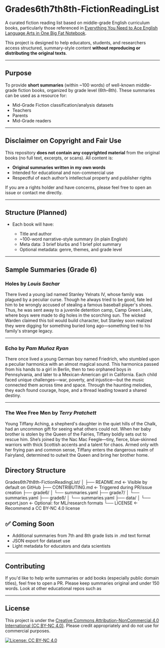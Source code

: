 # Grades6th7th8th-FictionReadingList

A curated fiction reading list based on middle-grade English curriculum books, particularly those referenced in
[Everything You Need to Ace English Language Arts in One Big Fat Notebook](https://www.goodreads.com/book/show/25810677-workman-publishing-everything-you-need-to-ace-english-language-arts-in-o).

This project is designed to help educators, students, and researchers access structured, summary-style content **without reproducing or distributing the original texts**.

---

## Purpose

To provide **short summaries** (within \~100 words) of well-known middle-grade fiction books, organized by grade level (6th–8th). These summaries can be used as a resource for:

* Mid-Grade Fiction classification/analysis datasets
* Teachers
* Parents
* Mid-Grade readers

---

## Disclaimer on Copyright and Fair Use

This repository **does not contain any copyrighted material** from the original books (no full text, excerpts, or scans). All content is:

* **Original summaries written in my own words**
* Intended for educational and non-commercial use
* Respectful of each author’s intellectual property and publisher rights

If you are a rights holder and have concerns, please feel free to open an issue or contact me directly.

---

## Structure (Planned)

* Each book will have:

  * Title and author
  * \~100-word narrative-style summary (in plain English)
  * Meta data: 3 brief blurbs and 1 brief plot summary
  * Optional metadata: genre, themes, and grade level

---

## Sample Summaries (Grade 6)

### **Holes** by *Louis Sachar*

There lived a young lad named Stanley Yelnats IV, whose family was plagued by a peculiar curse. Though he always tried to be good, fate led him to be wrongly accused of stealing a famous baseball player's shoes. Thus, he was sent away to a juvenile detention camp, Camp Green Lake, where boys were made to dig holes in the scorching sun. The wicked Warden claimed this toil would build character, but Stanley soon realized they were digging for something buried long ago—something tied to his family's strange legacy.

---

### **Echo** by *Pam Muñoz Ryan*

There once lived a young German boy named Friedrich, who stumbled upon a peculiar harmonica with an almost magical sound. This harmonica passed from his hands to a girl in Berlin, then to two orphaned boys in Pennsylvania, and later to a Mexican-American girl in California. Each child faced unique challenges—war, poverty, and injustice—but the music connected them across time and space. Through the haunting melodies, they each found courage, hope, and a thread leading toward a shared destiny.

---

### **The Wee Free Men** by *Terry Pratchett*

Young Tiffany Aching, a shepherd's daughter in the quiet hills of the Chalk, had an uncommon gift for seeing what others could not. When her baby brother is stolen by the Queen of the Fairies, Tiffany boldly sets out to rescue him. She’s joined by the Nac Mac Feegle—tiny, fierce, blue-skinned warriors with thick Scottish accents and a talent for chaos. Armed only with her frying pan and common sense, Tiffany enters the dangerous realm of Fairyland, determined to outwit the Queen and bring her brother home.

## Directory Structure

Grades6th7th8th-FictionReadingList/
│
├── README.md            ← Visible by default on GitHub
├── CONTRIBUTING.md      ← Triggered during PR/issue creation
├── grade6/
│   └── summaries.yaml
├── grade7/
│   └── summaries.yaml
├── grade8/
│   └── summaries.yaml
├── data/
│   └── export.json      ← Optional: for ML/research formats
└── LICENSE              ← Recommend a CC BY-NC 4.0 license


## ✅ Coming Soon

* Additional summaries from 7th and 8th grade lists in .md text format
* JSON export for dataset use
* Light metadata for educators and data scientists

---

## Contributing

If you'd like to help write summaries or add books (especially public domain titles), feel free to open a PR. Please keep summaries original and under 150 words. Look at other educational repos such as 

---

## License

This project is under the [Creative Commons Attribution-NonCommercial 4.0 International (CC BY-NC 4.0)](https://creativecommons.org/licenses/by-nc/4.0/).
Please credit appropriately and do not use for commercial purposes.

[![License: CC BY-NC 4.0](https://img.shields.io/badge/License-CC%20BY--NC%204.0-lightgrey.svg)](https://creativecommons.org/licenses/by-nc/4.0/)








